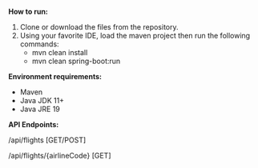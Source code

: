 **How to run:**
1. Clone or download the files from the repository.
2. Using your favorite IDE, load the maven project then run the following commands:
	- mvn clean install
	- mvn clean spring-boot:run

**Environment requirements:**

- Maven
- Java JDK 11+
- Java JRE 19

**API Endpoints:**

/api/flights [GET/POST]

/api/flights/{airlineCode} [GET]
